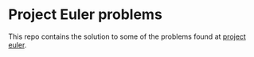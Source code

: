 # Project Euler problems
 This repo contains the solution to some of the problems found at [project euler](https://projecteuler.net).
